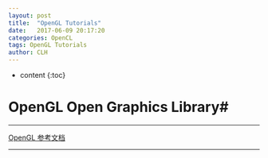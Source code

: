 ```yaml
---
layout: post
title:  "OpenGL Tutorials"
date:   2017-06-09 20:17:20 
categories: OpenCL
tags: OpenGL Tutorials
author: CLH
---
```


* content
{:toc}

# OpenGL Open Graphics Library#

----------
[OpenGL 参考文档](https://www.khronos.org/opengl/wiki/)

----------

